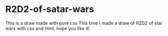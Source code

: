 # R2D2-of-satar-wars
This is a draw made with pure css 
This time i made a draw of R2D2 of star wars with css and html, hope you like it!
